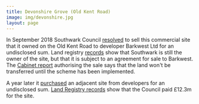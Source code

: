 ```yaml
---
title: Devonshire Grove (Old Kent Road)
image: img/devonshire.jpg
layout: page
---
```

In September 2018 Southwark Council [resolved](https://moderngov.southwark.gov.uk/ieIssueDetails.aspx?IId=50017404&PlanId=0&Opt=3#AI50577) to sell this commercial site that it owned on the Old Kent Road to developer Barkwest Ltd for an undisclosed sum. Land registry [records](/lrdeeds/RegisterPlanSGL285666.pdf) show that Southwark is still the owner of the site, but that it is subject to an agreement for sale to Barkwest. The [Cabinet report](https://moderngov.southwark.gov.uk/documents/s77421/Report%20Disposal%20of%20councils%20freehold%20interest%20at%20Devonshire%20Grove%20to%20rear%20of%20745-775%20Old%20Kent%20Roa.pdf) authorising the sale says that the land won't be transferred until the scheme has been implemented. 

A year later it [purchased](https://oldkentroad.org.uk/council-to-purchase-more-development-land-in-old-kent-road/) an adjacent site from developers for an undisclosed sum. [Land Registry records](/lrdeeds/RegisterPlan289108.pdf) show that the Council paid £12.3m for the site.
